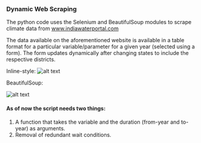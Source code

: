 ### Dynamic Web Scraping

The python code uses the Selenium and BeautifulSoup modules to scrape climate data from www.indiawaterportal.com

The data available on the aforementioned website is available in a table format for a particular variable/parameter for a given year (selected using a form). The form updates dynamically after changing states to include the respective districts.

Inline-style: 
![alt text](https://www.seleniumhq.org/images/big-logo.png "Selenium")

BeautifulSoup:

![alt text][logo]

[logo]: https://www.crummy.com/software/BeautifulSoup/10.1.jpg "BeautifulSoup"


#### As of now the script needs two things:
1. A function that takes the variable and the duration (from-year and to-year) as arguments.
2. Removal of redundant wait conditions.
